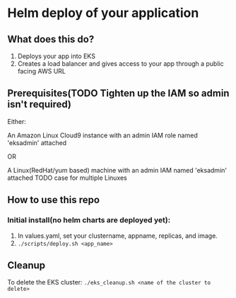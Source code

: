 # Helm deploy of your application

## What does this do?  

1. Deploys your app into EKS
2. Creates a load balancer and gives access to your app through a public facing AWS URL

## Prerequisites(TODO Tighten up the IAM so admin isn't required)

Either:

An Amazon Linux Cloud9 instance with an admin IAM role named 'eksadmin' attached

OR

A Linux(RedHat/yum based) machine with an admin IAM named 'eksadmin' attached TODO case for multiple Linuxes


## How to use this repo

### Initial install(no helm charts are deployed yet):

1. In values.yaml, set your clustername, appname, replicas, and image.
2. `./scripts/deploy.sh <app_name>`


## Cleanup

To delete the EKS cluster:
`./eks_cleanup.sh <name of the cluster to delete>`